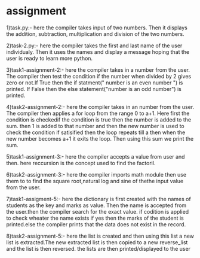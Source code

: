 # assignment
1)task.py:-
here the compiler takes input of two numbers.
Then it displays the addition, subtraction, multiplication and division of the two numbers.

2)task-2.py:-
here the compiler takes the first and last name of the user individualy.
Then it uses the names and display a message hoping that the user is ready to learn more python.

3)task1-assignment-2:-
here the compiler takes in a  number from the user.
The compiler then test the condition if the number when divided by 2 gives zero or not.If True then the if statment(" number is an even number ") is printed. If False then the else statement("number is an odd number") is printed.

4)task2-assignment-2:-
here the compiler takes in an number from the user.
The compiler then applies a for loop from the range 0 to a+1. Here first the condition is checkedif the condition is true then the number is added to the sum. then 1 is added to that number and then the new number is used to check the condition if satisified then the loop repeats till a then when the new number becomes a+1 it exits the loop. Then using this sum we print the  sum.

5)task1-assignment-3:-
here the compiler accepts a value from user and then. here reccursion is the concept used to find the factoril.

6)task2-assignment-3:-
here the compiler imports math module then use them to to find the square root,natural log and sine of thethe input value from the user.

7)task1-assigment-5:-
here the dictionary is first created with the names of students as the key and marks as value. Then the name is accepted from the user.then the compiler search for the exact value. if codition is applied to check wheater the name exists if yes then the marks of the student is printed.else the compiler prints that the data does not exist in the record.

8)task2-assignment-5:-
here the list is created and then using this list a new list is extracted.The new extracted list is then copied to a new reverse_list and the list is then reversed.
the lists are then printed/displayed to the user

